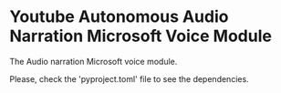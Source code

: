 # Youtube Autonomous Audio Narration Microsoft Voice Module

The Audio narration Microsoft voice module.

Please, check the 'pyproject.toml' file to see the dependencies.

